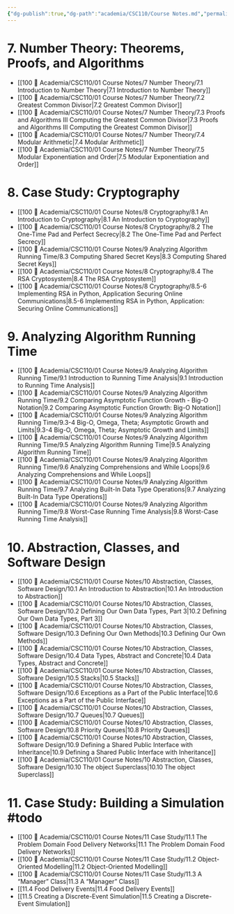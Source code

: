 ```yaml
---
{"dg-publish":true,"dg-path":"academia/CSC110/Course Notes.md","permalink":"/academia/csc-110/course-notes/","created":"2023-10-21T21:07:21.554-04:00","updated":"2023-12-05T22:48:45.376-05:00"}
---
```



# 7. Number Theory: Theorems, Proofs, and Algorithms
- [[100 📒 Academia/CSC110/01 Course Notes/7 Number Theory/7.1 Introduction to Number Theory\|7.1 Introduction to Number Theory]]
- [[100 📒 Academia/CSC110/01 Course Notes/7 Number Theory/7.2 Greatest Common Divisor\|7.2 Greatest Common Divisor]]
- [[100 📒 Academia/CSC110/01 Course Notes/7 Number Theory/7.3 Proofs and Algorithms III Computing the Greatest Common Divisor\|7.3 Proofs and Algorithms III Computing the Greatest Common Divisor]]
- [[100 📒 Academia/CSC110/01 Course Notes/7 Number Theory/7.4 Modular Arithmetic\|7.4 Modular Arithmetic]]
- [[100 📒 Academia/CSC110/01 Course Notes/7 Number Theory/7.5 Modular Exponentiation and Order\|7.5 Modular Exponentiation and Order]]

# 8. Case Study: Cryptography
- [[100 📒 Academia/CSC110/01 Course Notes/8 Cryptography/8.1 An Introduction to Cryptography\|8.1 An Introduction to Cryptography]]
- [[100 📒 Academia/CSC110/01 Course Notes/8 Cryptography/8.2 The One-Time Pad and Perfect Secrecy\|8.2 The One-Time Pad and Perfect Secrecy]]
- [[100 📒 Academia/CSC110/01 Course Notes/9 Analyzing Algorithm Running Time/8.3 Computing Shared Secret Keys\|8.3 Computing Shared Secret Keys]]
- [[100 📒 Academia/CSC110/01 Course Notes/8 Cryptography/8.4 The RSA Cryptosystem\|8.4 The RSA Cryptosystem]]
- [[100 📒 Academia/CSC110/01 Course Notes/8 Cryptography/8.5-6 Implementing RSA in Python, Application Securing Online Communications\|8.5-6 Implementing RSA in Python, Application: Securing Online Communications]]

# 9. Analyzing Algorithm Running Time
- [[100 📒 Academia/CSC110/01 Course Notes/9 Analyzing Algorithm Running Time/9.1 Introduction to Running Time Analysis\|9.1 Introduction to Running Time Analysis]]
- [[100 📒 Academia/CSC110/01 Course Notes/9 Analyzing Algorithm Running Time/9.2 Comparing Asymptotic Function Growth - Big-O Notation\|9.2 Comparing Asymptotic Function Growth: Big-O Notation]]
- [[100 📒 Academia/CSC110/01 Course Notes/9 Analyzing Algorithm Running Time/9.3-4 Big-O, Omega, Theta; Asymptotic Growth and Limits\|9.3-4 Big-O, Omega, Theta; Asymptotic Growth and Limits]]
- [[100 📒 Academia/CSC110/01 Course Notes/9 Analyzing Algorithm Running Time/9.5 Analyzing Algorithm Running Time\|9.5 Analyzing Algorithm Running Time]]
- [[100 📒 Academia/CSC110/01 Course Notes/9 Analyzing Algorithm Running Time/9.6 Analyzing Comprehensions and While Loops\|9.6 Analyzing Comprehensions and While Loops]]
- [[100 📒 Academia/CSC110/01 Course Notes/9 Analyzing Algorithm Running Time/9.7 Analyzing Built-In Data Type Operations\|9.7 Analyzing Built-In Data Type Operations]]
- [[100 📒 Academia/CSC110/01 Course Notes/9 Analyzing Algorithm Running Time/9.8 Worst-Case Running Time Analysis\|9.8 Worst-Case Running Time Analysis]]

# 10. Abstraction, Classes, and Software Design
- [[100 📒 Academia/CSC110/01 Course Notes/10 Abstraction, Classes, Software Design/10.1 An Introduction to Abstraction\|10.1 An Introduction to Abstraction]]
- [[100 📒 Academia/CSC110/01 Course Notes/10 Abstraction, Classes, Software Design/10.2 Defining Our Own Data Types, Part 3\|10.2 Defining Our Own Data Types, Part 3]]
- [[100 📒 Academia/CSC110/01 Course Notes/10 Abstraction, Classes, Software Design/10.3 Defining Our Own Methods\|10.3 Defining Our Own Methods]]
- [[100 📒 Academia/CSC110/01 Course Notes/10 Abstraction, Classes, Software Design/10.4 Data Types, Abstract and Concrete\|10.4 Data Types, Abstract and Concrete]]
- [[100 📒 Academia/CSC110/01 Course Notes/10 Abstraction, Classes, Software Design/10.5 Stacks\|10.5 Stacks]]
- [[100 📒 Academia/CSC110/01 Course Notes/10 Abstraction, Classes, Software Design/10.6 Exceptions as a Part of the Public Interface\|10.6 Exceptions as a Part of the Public Interface]]
- [[100 📒 Academia/CSC110/01 Course Notes/10 Abstraction, Classes, Software Design/10.7 Queues\|10.7 Queues]]
- [[100 📒 Academia/CSC110/01 Course Notes/10 Abstraction, Classes, Software Design/10.8 Priority Queues\|10.8 Priority Queues]]
- [[100 📒 Academia/CSC110/01 Course Notes/10 Abstraction, Classes, Software Design/10.9 Defining a Shared Public Interface with Inheritance\|10.9 Defining a Shared Public Interface with Inheritance]]
- [[100 📒 Academia/CSC110/01 Course Notes/10 Abstraction, Classes, Software Design/10.10 The object Superclass\|10.10 The object Superclass]]

# 11. Case Study: Building a Simulation #todo

- [[100 📒 Academia/CSC110/01 Course Notes/11 Case Study/11.1 The Problem Domain Food Delivery Networks\|11.1 The Problem Domain Food Delivery Networks]]
- [[100 📒 Academia/CSC110/01 Course Notes/11 Case Study/11.2 Object-Oriented Modelling\|11.2 Object-Oriented Modelling]]
- [[100 📒 Academia/CSC110/01 Course Notes/11 Case Study/11.3 A “Manager” Class\|11.3 A “Manager” Class]]
- [[11.4 Food Delivery Events\|11.4 Food Delivery Events]]
- [[11.5 Creating a Discrete-Event Simulation\|11.5 Creating a Discrete-Event Simulation]]